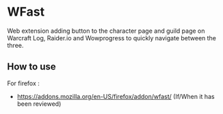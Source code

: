 # WFast  
Web extension adding button to the character page and guild page on Warcraft Log, Raider.io and Wowprogress to quickly navigate between the three.

## How to use
For firefox :
- https://addons.mozilla.org/en-US/firefox/addon/wfast/ (If/When it has been reviewed)